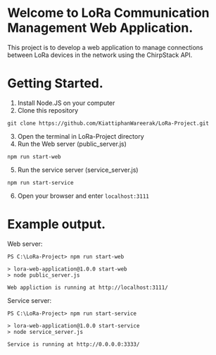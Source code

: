 # Welcome to LoRa Communication Management Web Application.
This project is to develop a web application to manage connections between LoRa devices in the network using the ChirpStack API.

# Getting Started.
1. Install Node.JS on your computer
2. Clone this repository
```
git clone https://github.com/KiattiphanWareerak/LoRa-Project.git
```
3. Open the terminal in LoRa-Project directory
4. Run the Web server (public_server.js)
```
npm run start-web
```
5. Run the service server (service_server.js)
```
npm run start-service
```
6. Open your browser and enter ```localhost:3111```

# Example output.
Web server:
```
PS C:\LoRa-Project> npm run start-web    

> lora-web-application@1.0.0 start-web
> node public_server.js

Web appliction is running at http://localhost:3111/
```
Service server:
```
PS C:\LoRa-Project> npm run start-service

> lora-web-application@1.0.0 start-service
> node service_server.js

Service is running at http://0.0.0.0:3333/
```
